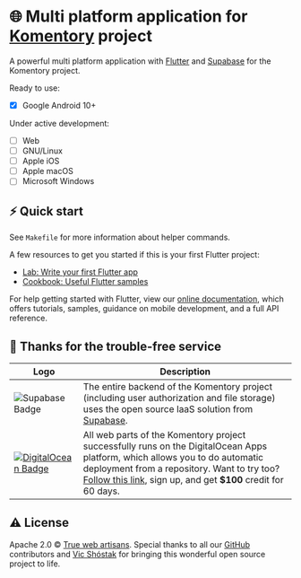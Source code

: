 # 🌐 Multi platform application for [Komentory](https://komentory.com) project

A powerful multi platform application with [Flutter](https://flutter.dev) and [Supabase](https://github.com/supabase) for the Komentory project.

Ready to use:

- [x] Google Android 10+

Under active development:

- [ ] Web
- [ ] GNU/Linux
- [ ] Apple iOS
- [ ] Apple macOS
- [ ] Microsoft Windows

## ⚡️ Quick start

See `Makefile` for more information about helper commands.

A few resources to get you started if this is your first Flutter project:

- [Lab: Write your first Flutter app](https://flutter.dev/docs/get-started/codelab)
- [Cookbook: Useful Flutter samples](https://flutter.dev/docs/cookbook)

For help getting started with Flutter, view our [online documentation](https://flutter.dev/docs), which offers tutorials, samples, guidance on mobile development, and a full API reference.

## 🥇 Thanks for the trouble-free service

| Logo                                                                                                                                                                                                                       | Description                                                                                                                                                                                                                                                                   |
| -------------------------------------------------------------------------------------------------------------------------------------------------------------------------------------------------------------------------- | ----------------------------------------------------------------------------------------------------------------------------------------------------------------------------------------------------------------------------------------------------------------------------- |
| ![Supabase Badge](https://user-images.githubusercontent.com/11155743/142758333-33229ef2-e051-437b-af32-7d8b8d7a71ad.png)                                                                                                   | The entire backend of the Komentory project (including user authorization and file storage) uses the open source IaaS solution from [Supabase](https://supabase.io).                                                                                                          |
| [![DigitalOcean Badge](https://web-platforms.sfo2.digitaloceanspaces.com/WWW/Badge%203.svg)](https://www.digitalocean.com/?refcode=b41859fa9b6e&utm_campaign=Referral_Invite&utm_medium=Referral_Program&utm_source=badge) | All web parts of the Komentory project successfully runs on the DigitalOcean Apps platform, which allows you to do automatic deployment from a repository. Want to try too? [Follow this link](https://m.do.co/c/b41859fa9b6e), sign up, and get **$100** credit for 60 days. |

## ⚠️ License

Apache 2.0 &copy; [True web artisans](https://1wa.co/). Special thanks to all our [GitHub](https://github.com/Komentory) contributors and [Vic Shóstak](https://shostak.dev) for bringing this wonderful open source project to life.
